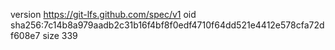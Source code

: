 version https://git-lfs.github.com/spec/v1
oid sha256:7c14b8a979aadb2c31b16f4bf8f0edf4710f64dd521e4412e578cfa72df608e7
size 339
